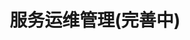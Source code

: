 ---
title: "服务运维管理(完善中)"
description: "讲解Rainbond对服务的自动化运维机制，关于日志管理、分布式跟踪和业务监控" 
menu: "micro-service-mesh-operate"
weight: 21007
hidden: true
---
